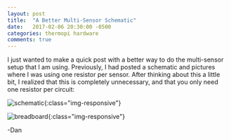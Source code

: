 ```yaml
---
layout: post
title:  "A Better Multi-Sensor Schematic"
date:   2017-02-06 20:30:00 -0500
categories: thermopi hardware 
comments: true
---
```


I just wanted to make a quick post with a better way to do the multi-sensor setup that I am using. <!--more-->Previously, 
I had posted a schematic and pictures where I was using one resistor per sensor. After thinking about this a 
little bit, I realized that this is completely unnecessary, and that you only need one resistor per circuit:

![schematic]({{site.url}}/assets/2017-02-06-a-better-multisensor-schematic/schematic.png){:class="img-responsive"}

![breadboard]({{site.url}}/assets/2017-02-06-a-better-multisensor-schematic/breadboard.png){:class="img-responsive"}

-Dan
